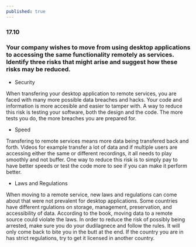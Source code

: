 ```yaml
---
published: true
---
```

### 17.10
### Your company wishes to move from using desktop applications to accessing the same functionality remotely as services. Identify three risks that might arise and suggest how these risks may be reduced.

* Security 

When transfering your desktop application to remote services, you are faced with many more possible data breaches and hacks. Your code and information is more accesible and easier to tamper with. A way to reduce this risk is testing your software, both the design and the code. The more tests you do, the more breaches you are prepared for. 
* Speed 

Transfering to remote services means more data being transfered back and forth. Videos for example transfer a lot of data and if multiple users are accessing either the same or different recordings, it all needs to play smoothly and not buffer. One way to reduce this risk is to simply pay to have better speeds or test the code more to see if you can make it perform better.
* Laws and Regulations

When moving to a remote service, new laws and regulations can come about that were not prevalent for desktop applications. Some countries have different rgulations on storage, management, preservation, and accessibility of data. According to the book, moving data to a remote source could violate the laws. In order to reduce the risk of possibly being arrested, make sure you do your dudilagnece and follow the rules. It will only come back to bite you in the butt at the end. If the country you are in has strict regulations, try to get it licensed in another country.
